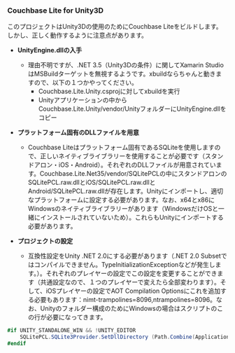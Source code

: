 ### Couchbase Lite for Unity3D

このプロジェクトはUnity3Dの使用のためにCouchbase Liteをビルドします。しかし、正しく動作するように注意点があります。

- **UnityEngine.dllの入手**
  - 理由不明ですが、.NET 3.5（Unity3Dの条件）に関してXamarin StudioはMSBuildターゲットを無視するようです。xbuildならちゃんと動きますので、以下の１つかやってください。
    - Couchbase.Lite.Unity.csprojに対してxbuildを実行
    - Unityアプリケーションの中からCouchbase.Lite.Unity/vendor/UnityフォルダーにUnityEngine.dllをコピー
    
- **プラットフォーム固有のDLLファイルを用意**
  - Couchbase Liteはプラットフォーム固有であるSQLiteを使用しますので、正しいネイティブライブラリーを使用することが必要です（スタンドアロン・iOS・Android）。それぞれのDLLファイルが用意されています。Couchbase.Lite.Net35/vendor/SQLitePCLの中にスタンドアロンのSQLitePCL.raw.dllとiOS/SQLitePCL.raw.dllとAndroid/SQLitePCL.raw.dllが存在します。Unityにインポートし、適切なプラットフォームに設定する必要があります。なお、x64とx86にWindowsのネイティブライブラリーがあります（WindowsだけOSと一緒にインストールされていないため）。これらもUnityにインポートする必要があります。
  
- **プロジェクトの設定**
  - 互換性設定をUnity .NET 2.0にする必要があります（.NET 2.0 Subsetではコンパイルできません。TypeInitializationExceptionなどが発生します。）。それぞれのプレイヤーの設定でこの設定を変更することができます（共通設定なので、１つのプレイヤーで変えたら全部変わります）。そして、iOSプレイヤーの設定でAOT Compilation Optionsにこれを追加する必要もあります：nimt-trampolines=8096,ntrampolines=8096。なお、Unityのフォルダー構成のためにWindowsの場合はスクリプトのこの行が必要になってきます。

```c#
#if UNITY_STANDALONE_WIN && !UNITY_EDITOR
    SQLitePCL.SQLite3Provider.SetDllDirectory (Path.Combine(Application.dataPath, "Plugins"));
#endif
```
